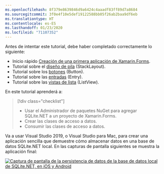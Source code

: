 ```yaml
---
ms.openlocfilehash: 8f379e8639846d9a6424c4aaadf83ff89d7a8684
ms.sourcegitcommit: 3f0e4f10e5def19122588bb05f26ab2baa9df6eb
ms.translationtype: HT
ms.contentlocale: es-ES
ms.lasthandoff: 01/23/2020
ms.locfileid: "71107352"
---
```

Antes de intentar este tutorial, debe haber completado correctamente lo siguiente:

- Inicio rápido [Creación de una primera aplicación de Xamarin.Forms](~/get-started/first-app/index.md).
- Tutorial sobre el [diseño de pila](~/get-started/tutorials/stacklayout/index.yml) (StackLayout).
- Tutorial sobre los [botones](~/get-started/tutorials/button/index.yml) (Button).
- Tutorial sobre las [entradas](~/get-started/tutorials/entry/index.yml) (Entry).
- Tutorial sobre las [vistas de lista](~/get-started/tutorials/listview/index.yml) (ListView).

En este tutorial aprenderá a:

> [!div class="checklist"]
>
> - Usar el Administrador de paquetes NuGet para agregar SQLite.NET a un proyecto de Xamarin.Forms.
> - Crear las clases de acceso a datos.
> - Consumir las clases de acceso a datos.

Va a usar Visual Studio 2019, o Visual Studio para Mac, para crear una aplicación sencilla que demuestre cómo almacenar datos en una base de datos SQLite.NET local. En las capturas de pantalla siguientes se muestra la aplicación final:

[![Captura de pantalla de la persistencia de datos de la base de datos local de SQLite.NET, en iOS y Android](../images/consume-data-access-classes-reduced.png "Persistencia de datos de la base de datos local")](../images/consume-data-access-classes-large.png#lightbox "Persistencia de datos de la base de datos local")
